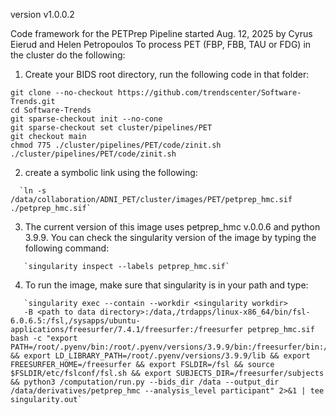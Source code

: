 version v1.0.0.2

Code framework for the PETPrep Pipeline started Aug. 12, 2025 by Cyrus Eierud and Helen Petropoulos
To process PET (FBP, FBB, TAU or FDG) in the cluster do the following:

1) Create your BIDS root directory, run the following code in that folder:
```
git clone --no-checkout https://github.com/trendscenter/Software-Trends.git
cd Software-Trends
git sparse-checkout init --no-cone
git sparse-checkout set cluster/pipelines/PET
git checkout main
chmod 775 ./cluster/pipelines/PET/code/zinit.sh
./cluster/pipelines/PET/code/zinit.sh
```
2) create a symbolic link using the following:
```
  `ln -s /data/collaboration/ADNI_PET/cluster/images/PET/petprep_hmc.sif ./petprep_hmc.sif`
```
3) The current version of this image uses petprep_hmc v.0.0.6 and python 3.9.9. You can check the singularity version of the image by typing the following command:
```
   `singularity inspect --labels petprep_hmc.sif`
```
4) To run the image, make sure that singularity is in your path and type:
```
   `singularity exec --contain --workdir <singularity workdir>
   -B <path to data directory>:/data,/trdapps/linux-x86_64/bin/fsl-6.0.6.5:/fsl,/sysapps/ubuntu-applications/freesurfer/7.4.1/freesurfer:/freesurfer petprep_hmc.sif bash -c "export PATH=/root/.pyenv/bin:/root/.pyenv/versions/3.9.9/bin:/freesurfer/bin:/fsl/bin:$PATH && export LD_LIBRARY_PATH=/root/.pyenv/versions/3.9.9/lib && export FREESURFER_HOME=/freesurfer && export FSLDIR=/fsl && source $FSLDIR/etc/fslconf/fsl.sh && export SUBJECTS_DIR=/freesurfer/subjects && python3 /computation/run.py --bids_dir /data --output_dir /data/derivatives/petprep_hmc --analysis_level participant" 2>&1 | tee singularity.out`
```
